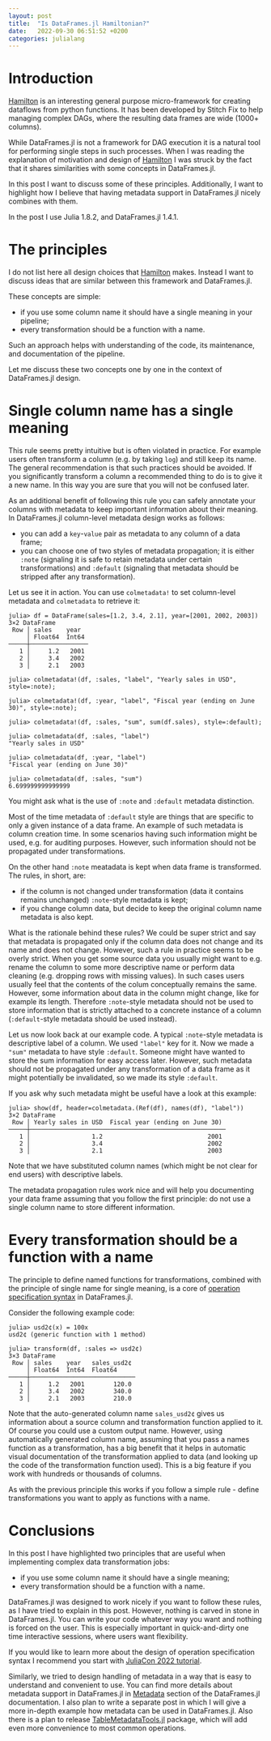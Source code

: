 ```yaml
---
layout: post
title:  "Is DataFrames.jl Hamiltonian?"
date:   2022-09-30 06:51:52 +0200
categories: julialang
---
```


# Introduction

[Hamilton][hamilton] is an interesting general purpose micro-framework for
creating dataflows from python functions. It has been developed by Stitch Fix
to help managing complex DAGs, where the resulting data frames are wide
(1000+ columns).

While DataFrames.jl is not a framework for DAG execution it is a natural tool
for performing single steps in such processes. When I was reading the
explanation of motivation and design of [Hamilton][hamilton] I was struck
by the fact that it shares similarities with some concepts in DataFrames.jl.

In this post I want to discuss some of these principles. Additionally, I want to
highlight how I believe that having metadata support in DataFrames.jl nicely
combines with them.

In the post I use Julia 1.8.2, and DataFrames.jl 1.4.1.

# The principles

I do not list here all design choices that [Hamilton][hamilton] makes. Instead I
want to discuss ideas that are similar between this framework and DataFrames.jl.

These concepts are simple:

* if you use some column name it should have a single meaning in your pipeline;
* every transformation should be a function with a name.

Such an approach helps with understanding of the code, its maintenance,
and documentation of the pipeline.

Let me discuss these two concepts one by one in the context of DataFrames.jl
design.

# Single column name has a single meaning

This rule seems pretty intuitive but is often violated in practice. For example
users often transform a column (e.g. by taking `log`) and still keep its name.
The general recommendation is that such practices should be avoided. If you
significantly transform a column a recommended thing to do is to give it a new
name. In this way you are sure that you will not be confused later.

As an additional benefit of following this rule you can safely annotate your
columns with metadata to keep important information about their meaning. In
DataFrames.jl column-level metadata design works as follows:

* you can add a `key`-`value` pair as metadata to any column of a data frame;
* you can choose one of two styles of metadata propagation; it is either `:note`
  (signaling it is safe to retain metadata under certain transformations) and `:default`
  (signaling that metadata should be stripped after any transformation).

Let us see it in action. You can use `colmetadata!` to set column-level metadata
and `colmetadata` to retrieve it:

```
julia> df = DataFrame(sales=[1.2, 3.4, 2.1], year=[2001, 2002, 2003])
3×2 DataFrame
 Row │ sales    year
     │ Float64  Int64
─────┼────────────────
   1 │     1.2   2001
   2 │     3.4   2002
   3 │     2.1   2003

julia> colmetadata!(df, :sales, "label", "Yearly sales in USD", style=:note);

julia> colmetadata!(df, :year, "label", "Fiscal year (ending on June 30)", style=:note);

julia> colmetadata!(df, :sales, "sum", sum(df.sales), style=:default);

julia> colmetadata(df, :sales, "label")
"Yearly sales in USD"

julia> colmetadata(df, :year, "label")
"Fiscal year (ending on June 30)"

julia> colmetadata(df, :sales, "sum")
6.699999999999999
```

You might ask what is the use of `:note` and `:default` metadata distinction.

Most of the time metadata of `:default` style are things that are specific to
only a given instance of a data frame. An example of such metadata is column
creation time. In some scenarios having such information might be used, e.g.
for auditing purposes. However, such information should not be propagated under
transformations.

On the other hand `:note` meatadata is kept when data frame is transformed.
The rules, in short, are:
* if the column is not changed under transformation (data it contains remains
  unchanged) `:note`-style metadata is kept;
* if you change column data, but decide to keep the original column name
  metadata is also kept.

What is the rationale behind these rules? We could be super strict and say that
metadata is propagated only if the column data does not change and its name and
does not change. However, such a rule in practice seems to be overly strict.
When you get some source data you usually might want to e.g. rename the column
to some more descriptive name or perform data cleaning (e.g. dropping rows with
missing values). In such cases users usually feel that the contents of the colum
conceptually remains the same. However, some information about data in the
column might change, like for example its length. Therefore `:note`-style
metadata should not be used to store information that is strictly attached to a
concrete instance of a column (`:default`-style metadata should be used
instead).

Let us now look back at our example code.
A typical `:note`-style metadata is descriptive label of a column. We used
`"label"` key for it. Now we made a `"sum"` metadata to have style `:default`.
Someone might have wanted to store the sum information for easy access later.
However, such metadata should not be propagated under any transformation of
a data frame as it might potentially be invalidated, so we made its style
`:default`.

If you ask why such metadata might be useful have a look at this example:

```
julia> show(df, header=colmetadata.(Ref(df), names(df), "label"))
3×2 DataFrame
 Row │ Yearly sales in USD  Fiscal year (ending on June 30)
─────┼──────────────────────────────────────────────────────
   1 │                 1.2                             2001
   2 │                 3.4                             2002
   3 │                 2.1                             2003
```

Note that we have substituted column names (which might be not clear for end
users) with descriptive labels.

The metadata propagation rules work nice and will help you documenting your
data frame assuming that you follow the first principle: do not use a single
column name to store different information.

# Every transformation should be a function with a name

The principle to define named functions for transformations, combined with
the principle of single name for single meaning, is a core of
[operation specification syntax][oss] in DataFrames.jl.

Consider the following example code:

```
julia> usd2¢(x) = 100x
usd2¢ (generic function with 1 method)

julia> transform(df, :sales => usd2¢)
3×3 DataFrame
 Row │ sales    year   sales_usd2¢
     │ Float64  Int64  Float64
─────┼─────────────────────────────
   1 │     1.2   2001        120.0
   2 │     3.4   2002        340.0
   3 │     2.1   2003        210.0
```

Note that the auto-generated column name `sales_usd2¢` gives us information
about a source column and transformation function applied to it. Of course you
could use a custom output name. However, using automatically generated column
name, assuming that you pass a names function as a transformation, has a big
benefit that it helps in automatic visual documentation of the transformation
applied to data (and looking up the code of the transformation function used).
This is a big feature if you work with hundreds or thousands of columns.

As with the previous principle this works if you follow a simple rule -
define transformations you want to apply as functions with a name.

# Conclusions

In this post I have highlighted two principles that are useful when implementing
complex data transformation jobs:

* if you use some column name it should have a single meaning;
* every transformation should be a function with a name.

DataFrames.jl was designed to work nicely if you want to follow these rules, as
I have tried to explain in this post. However, nothing is carved in stone in
DataFrames.jl. You can write your code whatever way you want and nothing is
forced on the user. This is especially important in quick-and-dirty one time
interactive sessions, where users want flexibility.

If you would like to learn more about the design of operation specification
syntax I recommend you start with [JuliaCon 2022 tutorial][oss].

Similarly, we tried to design handling of metadata in a way that is easy to
understand and convenient to use. You can find more details about metadata
support in DataFrames.jl in [Metadata][meta] section of the DataFrames.jl
documentation. I also plan to write a separate post in which I will give a more
in-depth example how metadata can be used in DataFrames.jl. Also there is a plan
to release [TableMetadataTools.jl][tmt] package, which will add even more
convenience to most common operations.

[hamilton]: https://github.com/stitchfix/hamilton
[meta]: https://dataframes.juliadata.org/stable/lib/metadata/
[oss]: https://github.com/bkamins/JuliaCon2022-DataFrames-Tutorial
[tmt]: https://github.com/JuliaData/TableMetadataTools
